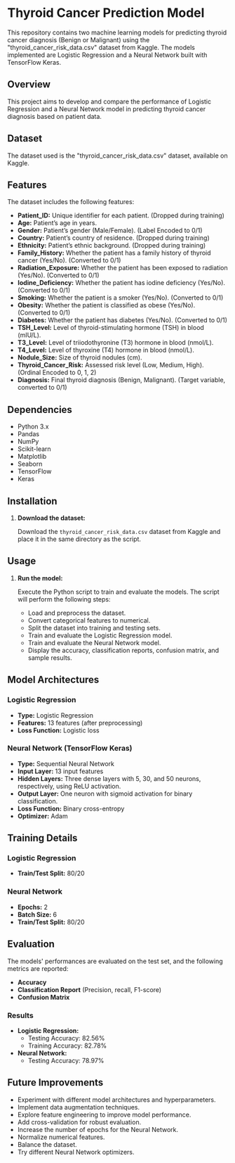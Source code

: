 # Thyroid Cancer Prediction Model

This repository contains two machine learning models for predicting thyroid cancer diagnosis (Benign or Malignant) using the "thyroid_cancer_risk_data.csv" dataset from Kaggle. The models implemented are Logistic Regression and a Neural Network built with TensorFlow Keras.

## Overview

This project aims to develop and compare the performance of Logistic Regression and a Neural Network model in predicting thyroid cancer diagnosis based on patient data.

## Dataset

The dataset used is the "thyroid_cancer_risk_data.csv" dataset, available on Kaggle.

## Features

The dataset includes the following features:

* **Patient_ID:** Unique identifier for each patient. (Dropped during training)
* **Age:** Patient’s age in years.
* **Gender:** Patient’s gender (Male/Female). (Label Encoded to 0/1)
* **Country:** Patient’s country of residence. (Dropped during training)
* **Ethnicity:** Patient’s ethnic background. (Dropped during training)
* **Family_History:** Whether the patient has a family history of thyroid cancer (Yes/No). (Converted to 0/1)
* **Radiation_Exposure:** Whether the patient has been exposed to radiation (Yes/No). (Converted to 0/1)
* **Iodine_Deficiency:** Whether the patient has iodine deficiency (Yes/No). (Converted to 0/1)
* **Smoking:** Whether the patient is a smoker (Yes/No). (Converted to 0/1)
* **Obesity:** Whether the patient is classified as obese (Yes/No). (Converted to 0/1)
* **Diabetes:** Whether the patient has diabetes (Yes/No). (Converted to 0/1)
* **TSH_Level:** Level of thyroid-stimulating hormone (TSH) in blood (mIU/L).
* **T3_Level:** Level of triiodothyronine (T3) hormone in blood (nmol/L).
* **T4_Level:** Level of thyroxine (T4) hormone in blood (nmol/L).
* **Nodule_Size:** Size of thyroid nodules (cm).
* **Thyroid_Cancer_Risk:** Assessed risk level (Low, Medium, High). (Ordinal Encoded to 0, 1, 2)
* **Diagnosis:** Final thyroid diagnosis (Benign, Malignant). (Target variable, converted to 0/1)

## Dependencies

* Python 3.x
* Pandas
* NumPy
* Scikit-learn
* Matplotlib
* Seaborn
* TensorFlow
* Keras

## Installation
1.  **Download the dataset:**

    Download the `thyroid_cancer_risk_data.csv` dataset from Kaggle and place it in the same directory as the script.

## Usage

1.  **Run the model:**

    Execute the Python script to train and evaluate the models. The script will perform the following steps:

    * Load and preprocess the dataset.
    * Convert categorical features to numerical.
    * Split the dataset into training and testing sets.
    * Train and evaluate the Logistic Regression model.
    * Train and evaluate the Neural Network model.
    * Display the accuracy, classification reports, confusion matrix, and sample results.

## Model Architectures

### Logistic Regression

* **Type:** Logistic Regression
* **Features:** 13 features (after preprocessing)
* **Loss Function:** Logistic loss

### Neural Network (TensorFlow Keras)

* **Type:** Sequential Neural Network
* **Input Layer:** 13 input features
* **Hidden Layers:** Three dense layers with 5, 30, and 50 neurons, respectively, using ReLU activation.
* **Output Layer:** One neuron with sigmoid activation for binary classification.
* **Loss Function:** Binary cross-entropy
* **Optimizer:** Adam

## Training Details

### Logistic Regression

* **Train/Test Split:** 80/20

### Neural Network

* **Epochs:** 2
* **Batch Size:** 6
* **Train/Test Split:** 80/20

## Evaluation

The models' performances are evaluated on the test set, and the following metrics are reported:

* **Accuracy**
* **Classification Report** (Precision, recall, F1-score)
* **Confusion Matrix**

### Results

* **Logistic Regression:**
    * Testing Accuracy: 82.56%
    * Training Accuracy: 82.78%
* **Neural Network:**
    * Testing Accuracy: 78.97%

## Future Improvements

* Experiment with different model architectures and hyperparameters.
* Implement data augmentation techniques.
* Explore feature engineering to improve model performance.
* Add cross-validation for robust evaluation.
* Increase the number of epochs for the Neural Network.
* Normalize numerical features.
* Balance the dataset.
* Try different Neural Network optimizers.
